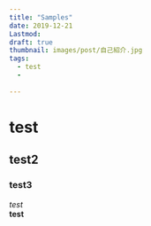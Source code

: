 ```yaml
---
title: "Samples"
date: 2019-12-21
Lastmod: 
draft: true
thumbnail: images/post/自己紹介.jpg
tags:
  - test
  -
 
---
```


# test  
## test2  
### test3  

_test_  
__test__  
